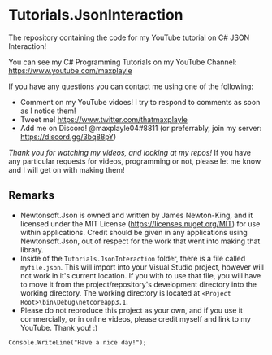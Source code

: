 # Tutorials.JsonInteraction
The repository containing the code for my YouTube tutorial on C# JSON Interaction!

You can see my C# Programming Tutorials on my YouTube Channel: https://www.youtube.com/maxplayle

If you have any questions you can contact me using one of the following:

- Comment on my YouTube vidoes! I try to respond to comments as soon as I notice them!
- Tweet me! https://www.twitter.com/thatmaxplayle
- Add me on Discord! @maxplayle04#8811 (or preferrably, join my server: https://discord.gg/3bq88pY)

*Thank you for watching my videos, and looking at my repos!*
If you have any particular requests for videos, programming or not, please let me know and I will get on with making them!


## Remarks
- Newtonsoft.Json is owned and written by James Newton-King, and it licensed under the MIT License (https://licenses.nuget.org/MIT) for use within applications. Credit should be given in any applications using Newtonsoft.Json, out of respect for the work that went into making that library.
- Inside of the `Tutorials.JsonInteraction` folder, there is a file called `myfile.json`. This will import into your Visual Studio project, however will not work in it's current location. If you with to use that file, you will have to move it from the project/repository's development directory into the working directory. The working directory is located at `<Project Root>\bin\Debug\netcoreapp3.1`. 
- Please do not reproduce this project as your own, and if you use it commercially, or in online videos, please credit myself and link to my YouTube. Thank you! :) 



`Console.WriteLine("Have a nice day!");`
